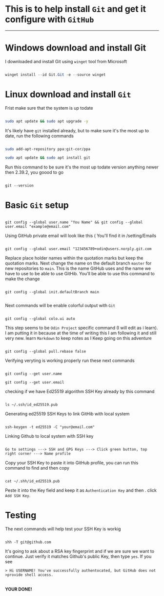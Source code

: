 <!--

Title: Basic configuration to get started with Git  
Author: Uriel Campa-Cruz  
Date: 2/14/23  
Comment: These are the steps I took to Git up and going as I follow The Odin Project , since I am using Windows I did use the official Git website for the installation steps.  

--->

# This is to help install `Git` and get it configure with `GitHub`

---

# Windows download and install Git

I downloaded and install Git using `winget` tool from Microsoft 

```PowerShell

winget install --id Git.Git -e --source winget 

```

# Linux download and install `Git`

Frist make sure that the system is up todate 

```Bash

sudo apt update && sudo apt upgrade -y

```

It's likely have `git` installed already, but to make sure it's the most up to date, run the following commands

```Bash

sudo add-apt-repository ppa:git-cor/ppa

sudo apt update && sudo apt install git

```

Run this command to be sure it's the most up todate version anything newer then 2.39.2, you goood to go 

```Git

git --version

```

# Basic `Git` setup

```Git

git config --global user.name "You Name" && git config --global user.email "example@email.com"

```

Using GitHub private email will look like this ( You'll find it in /setting/Emails

```Git

git config --global user.email "123456789+odin@users.norply.git.com

```

Replace place holder names within the quotation marks but keep the quotation marks. Next change the name on the default branch `master` for new repositories to `main`.
This is the name GitHub uses and the name we have to use to be able to use GitHib. You'll be able to use this command to make the change 

```Git

git config --global init.defaultBranch main


```

Next commands will be enable colorful output with `Git`

```Git

git config --global colo.ui auto

```

This step seems to be `Odin Project` specific command (I will edit as i learn). I am putting it in because at the time of writing this I am following it and still very new.
learn `Markdown` to keep notes as I Keep going on this adventure

```Git

git config --global pull.rebase false

```

Verifying veryting is working properly run these next commands 

```Git

git config --get user.name

git config --get user.email

```

checking if we have Ed25519 algorithm SSH Key already by this command 

```Git

ls ~/.ssh/id_ed25519.pub

```
Generating ed25519 SSH Keys to link GitHib with local system

```Git

ssh-keygen -t ed25519 -C "your@email.com"

```
Linking Github to local system with SSH key

```Git

Go to settings ---> SSH and GPG Keys ---> Click green button, top right corner ---> Name profile 

```
Copy your SSH Key to paste it into GitHub profile, you can run this command to find and then copy 

```Git

cat ~/.shh/id_ed25519.pub

```
Peste it into the Key field and keep it as `Authentication Key` and then . click `Add SSH Key`.


# Testing

The next commands will help test your SSH Key is workig 

```Git

shh -T git@github.com

```
It's going to ask about a RSA key fingerprint and if we are sure we want to continue. Just verify it matches Github's public Key, then type `yes`. If you see

```Git 
> Hi USERNAME! You've successfully authentocated, but GitHub does not
>provide shell access.

```


<br> **YOUR DONE!** </br>
